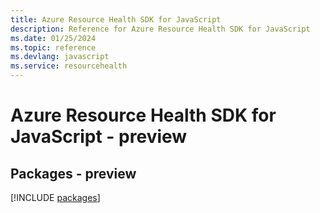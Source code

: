 ```yaml
---
title: Azure Resource Health SDK for JavaScript
description: Reference for Azure Resource Health SDK for JavaScript
ms.date: 01/25/2024
ms.topic: reference
ms.devlang: javascript
ms.service: resourcehealth
---
```

# Azure Resource Health SDK for JavaScript - preview
## Packages - preview
[!INCLUDE [packages](resource-health-index.md)]
